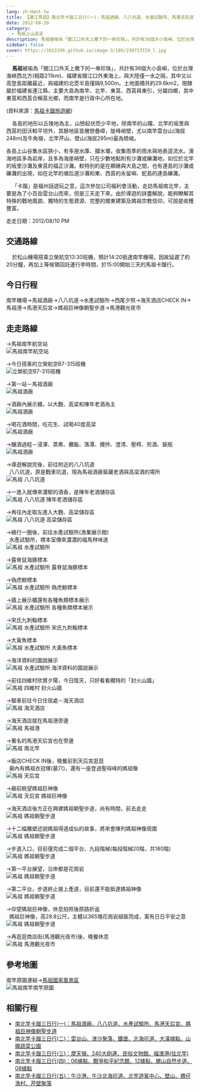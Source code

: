 ```yaml
---
lang: zh-Hant-tw
title: 【連江馬祖】南北竿卡蹓三日行(一)：馬祖酒廠、八八坑道、水產試驗所、馬港天后宮、媽祖巨神像朝聖步道
date: 2012-08-20
category: 
  - 馬祖上山走走
description: 馬祖被喻為「閩江口外天上撒下的一串珍珠」，共計有36個大小島嶼，位於台灣海峽西北方(相距211km)、福建省閩江口外東海上，與大陸僅一水之隔，其中又以高登島距離最近，與福建的北茭半島僅隔9,500m。土地面積共約29.6km2，現隸屬於福建省連江縣，主要大島為南竿、北竿、東莒、西莒與東引，分屬四鄉，其中東莒和西莒合稱莒光鄉，而南竿是行政中心所在地。
sidebar: false
cover: https://1013399.github.io/image-3/189/230713729_l.jpg
---
```


    **馬祖**被喻為「閩江口外天上撒下的一串珍珠」，共計有36個大小島嶼，位於台灣海峽西北方(相距211km)、福建省閩江口外東海上，與大陸僅一水之隔，其中又以高登島距離最近，與福建的北茭半島僅隔9,500m。土地面積共約29.6km2，現隸屬於福建省連江縣，主要大島為南竿、北竿、東莒、西莒與東引，分屬四鄉，其中東莒和西莒合稱莒光鄉，而南竿是行政中心所在地。

(資料來源：[馬祖卡蹓旅遊網](http://www.m-kaliu.com.tw/page.php?tmp=about-2))  

<!-- more -->

    各島的地形以丘陵地為主，山巒起伏而少平地，除南竿的山隴、北竿的坂里與西莒的田沃較平坦外，其餘地區皆層巒疊嶂，陡峰峭壁，尤以南竿雲台山(海拔248m)及牛角嶺，北竿芹山、壁山(海拔295m)最為險峻。

各島上山谷集水區狹小，有多座水庫、攔水壩，收集雨季的雨水與地表逕流水。濱海地區多為岩岸，且多為海崖峭壁，只在少數地點則有沙灘或礫灘地，如位於北竿的坂里沙灘及東莒的福正沙灘。較特別的是在顯礁與大島之間，也有連島的沙灘或礫灘的出現，如在北竿的塘后道沙灘和東、西莒的永留嶼、蛇島的連島礫灘。 

    「卡蹓」是福州話遊玩之意，這次參加公司福利會活動，走訪馬祖南北竿，主要是為了小百岳雲台山而來，但是三天走下來，由於導遊的詳盡解說，能夠瞭解其特殊的戰地風貌、獨特的生態資源、完整的閩東建築及媽祖宗教信仰，可說是收穫豐富。

走走日期：2012/08/10 PM

## 交通路線 
    於松山機場搭乘立榮航空13:30班機，預計14:20抵達南竿機場，因故延遲了約20分鐘，再加上等候領回託運行李時間，於15:00開始三天的馬祖卡蹓行。

## 今日行程 
南竿機場→馬祖酒廠→八八坑道→水產試驗所→西尾夕照→海天酒店CHECK IN→馬祖港→馬港天后宮→媽祖巨神像朝聖步道→馬港觀光夜市

## 走走路線
→馬祖南竿航空站  
![馬祖南竿航空站](https://1013399.github.io/image-3/189/230713662_l.jpg)

→今日搭乘的立榮航空B7-315班機  
![立榮航空B7-315班機](https://1013399.github.io/image-3/189/230713673_l.jpg)

→第一站－馬祖酒廠  
![馬祖酒廠](https://1013399.github.io/image-3/189/230713677_l.jpg)

→酒廠內展示櫃，以大麴、高梁和陳年老酒為主  
![馬祖酒廠](https://1013399.github.io/image-3/189/230713678_l.jpg)

→喝花酒時間，吃花生、試喝40度高梁  
![馬祖酒廠](https://1013399.github.io/image-3/189/230713681_l.jpg)

→釀酒過程－浸澤、蒸煮、攤飯、落潭、攪拌、澄清、壓榨、煎酒、裝瓶  
![馬祖酒廠](https://1013399.github.io/image-3/189/230713685_l.jpg)

→導遊解說完後，前往附近的八八坑道  
  八八坑道，原是戰車坑道，現為馬祖酒廠窖藏老酒與高梁酒的場所  
![馬祖 八八坑道](https://1013399.github.io/image-3/189/230713689_l.jpg)

→一進入就傳來濃郁的酒香，是陳年老酒儲存區  
![馬祖 八八坑道 陳年老酒儲存區](https://1013399.github.io/image-3/189/230713693_l.jpg)

→再往內走取左進入大麴、高梁儲存區  
![馬祖 八八坑道 高梁儲存區](https://1013399.github.io/image-3/189/230713696_l.jpg)

→繞行一圈後，前往水產試驗所(漁業展示館)  
  水產試驗所，標本室傳來濃濃的福馬林味道  
![馬祖 水產試驗所](https://1013399.github.io/image-3/189/230713698_l.jpg)

→露脊鼠海豚標本  
![馬祖 水產試驗所 露脊鼠海豚標本](https://1013399.github.io/image-3/189/230713701_l.jpg)

→偽虎鯨標本  
![馬祖 水產試驗所 偽虎鯨標本](https://1013399.github.io/image-3/189/230713704_l.jpg)

→牆上展示櫃還有各種魚類標本展示  
![馬祖 水產試驗所 各種魚類標本展示](https://1013399.github.io/image-3/189/230713706_l.jpg)

→宋氏九刺鮨標本  
![馬祖 水產試驗所 宋氏九刺鮨標本](https://1013399.github.io/image-3/189/230713707_l.jpg)

→大黃魚標本  
![馬祖 水產試驗所 大黃魚標本](https://1013399.github.io/image-3/189/230713710_l.jpg)

→海洋資料的圖說展示  
![馬祖 水產試驗所 海洋資料的圖說展示](https://1013399.github.io/image-3/189/230713711_l.jpg)

→前往四維村欣賞夕陽，今日陰天，只好看看獨特的「封火山牆」  
![馬祖 四維村 封火山牆](https://1013399.github.io/image-3/189/230713715_l.jpg)

→驅車前往今日住宿處－海天酒店  
![馬祖 海天酒店](https://1013399.github.io/image-3/189/230713741_l.jpg)

→海天酒店就在馬祖港旁邊  
![馬祖 馬祖港](https://1013399.github.io/image-3/189/230713718_l.jpg)

→著名的馬港天后宮也在旁邊  
![馬祖 南北竿](https://1013399.github.io/image-3/189/230713717_l.jpg)

→飯店CHECK IN後，晚餐前到天后宮逛逛  
  廟內有媽祖衣冠塚(墓穴)，還有一座登過聖母峰的媽祖像  
![馬祖 天后宮](https://1013399.github.io/image-3/189/230713724_l.jpg)

→廟前眺望媽祖巨神像  
![馬祖 天后宮 媽祖巨神像](https://1013399.github.io/image-3/189/230713727_l.jpg)

→海天酒店後方正在興建媽祖朝聖步道，尚有時間，前去走走  
![馬祖 媽祖朝聖步道](https://1013399.github.io/image-3/189/230713729_l.jpg)

→十二幅雕塑述說媽祖得道成仙的故事，將來會陳列媽祖神像周圍  
![馬祖 媽祖朝聖步道](https://1013399.github.io/image-3/189/230713731_l.jpg)

→步道入口，目前僅完成二個平台、九段階梯(每段階梯20階，共180階)  
![馬祖 媽祖朝聖步道](https://1013399.github.io/image-3/189/230713733_l.jpg)

→第一平台展望，沿岸都是花崗岩  
![馬祖 媽祖朝聖步道](https://1013399.github.io/image-3/189/230713734_l.jpg)

→第二平台，步道終止接上產道，目前還不能抵達媽祖神像  
![馬祖 媽祖朝聖步道](https://1013399.github.io/image-3/189/230713735_l.jpg)

→仰望媽祖巨神像，休息拍照後原路折返  
  媽祖巨神像，高28.8公尺，主體以365塊花崗岩組裝而成，寓有日日平安之意  
![馬祖 媽祖朝聖步道](https://1013399.github.io/image-3/189/230713739_l.jpg)

→再逛逛商店街(馬港觀光夜市)後，晚餐休息  
![馬祖 馬港觀光夜市](https://1013399.github.io/image-3/189/230713744_l.jpg)

## 參考地圖
南竿原圖連結→[馬祖國家風景區](http://www.matsu-nsa.gov.tw/UserFiles/image/1/bigmap3.jpg)  
![馬祖南竿南竿原圖](https://1013399.github.io/image-3/189/230831811_l.jpg)  

## 相關行程
- [南北竿卡蹓三日行(一)：馬祖酒廠、八八坑道、水產試驗所、馬港天后宮、媽祖巨神像朝聖步道](/posts/post-189-2012-08-20.md)
- [南北竿卡蹓三日行(二)：雲台山、津沙聚落、鐵堡、北海坑道、大漢據點、山隴蔬菜公園](/posts/post-188-2012-08-21.md)
- [南北竿卡蹓三日行(三)：摩天嶺、240大砲連、民俗文物館、福澳港(往北竿)](/posts/post-187-2012-08-22.md)
- [南北竿卡蹓三日行(四)：06據點、戰爭和平紀念館、12據點、螺山自然步道、08據點](/posts/post-186-2012-08-23.md)
- [南北竿卡蹓三日行(五)：午沙港、午沙北海坑道、北竿遊客中心、壁山、橋仔漁村、芹壁聚落](/posts/post-185-2012-08-24.md)